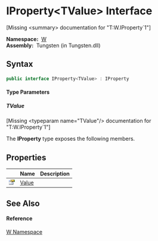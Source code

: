 IProperty&lt;TValue> Interface
==============================
  
[Missing &lt;summary> documentation for "T:W.IProperty`1"]


  **Namespace:**  [W][1]  
  **Assembly:**  Tungsten (in Tungsten.dll)

Syntax
------

```csharp
public interface IProperty<TValue> : IProperty

```

#### Type Parameters

##### *TValue*

[Missing &lt;typeparam name="TValue"/> documentation for "T:W.IProperty`1"]


The **IProperty<TValue>** type exposes the following members.


Properties
----------

                   | Name       | Description 
------------------ | ---------- | ----------- 
![Public property] | [Value][2] |             


See Also
--------

#### Reference
[W Namespace][1]  

[1]: ../README.md
[2]: Value.md
[3]: ../../_icons/Help.png
[Public property]: ../../_icons/pubproperty.gif "Public property"